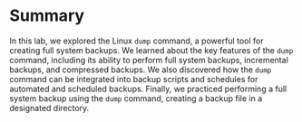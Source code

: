 # Summary

In this lab, we explored the Linux `dump` command, a powerful tool for creating full system backups. We learned about the key features of the `dump` command, including its ability to perform full system backups, incremental backups, and compressed backups. We also discovered how the `dump` command can be integrated into backup scripts and schedules for automated and scheduled backups. Finally, we practiced performing a full system backup using the `dump` command, creating a backup file in a designated directory.

